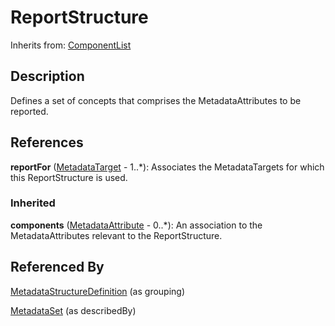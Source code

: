 
# ReportStructure



Inherits from: [ComponentList](../Base/ComponentList.md)



## Description

Defines a set of concepts that comprises the MetadataAttributes to be reported.




## References

**reportFor** ([MetadataTarget](MetadataTarget.md) - 1..*): Associates the MetadataTargets for which this ReportStructure is used.

### Inherited

**components** ([MetadataAttribute](MetadataAttribute.md) - 0..*): An association to the MetadataAttributes relevant to the ReportStructure.



## Referenced By

[MetadataStructureDefinition](MetadataStructureDefinition.md) (as grouping)

[MetadataSet](MetadataSet.md) (as describedBy)



